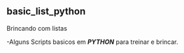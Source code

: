 ## basic_list_python
Brincando com listas

-Alguns Scripts basicos em  ***PYTHON*** para treinar e brincar.
